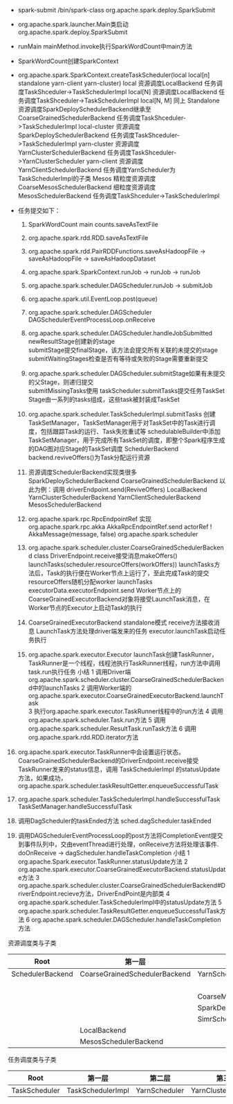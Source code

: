 - spark-submit  /bin/spark-class org.apache.spark.deploy.SparkSubmit
- org.apache.spark.launcher.Main类启动org.apache.spark.deploy.SparkSubmit
- runMain mainMethod.invoke执行SparkWordCount中main方法
- SparkWordCount创建SparkContext
- org.apache.spark.SparkContext.createTaskScheduler(local local[n] standalone yarn-client yarn-cluster)
  local 资源调度LocalBackend 任务调度TaskShceduler->TaskSchedulerImpl
  local[N] 资源调度LocalBackend 任务调度TaskShceduler->TaskSchedulerImpl
  local[N, M] 同上
  Standalone 资源调度SparkDeploySchedulerBackend继承至CoarseGrainedSchedulerBackend 任务调度TaskShceduler->TaskSchedulerImpl
  local-cluster 资源调度SparkDeploySchedulerBackend 任务调度TaskShceduler->TaskSchedulerImpl
  yarn-cluster 资源调度YarnClusterSchedulerBackend 任务调度TaskShceduler->YarnClusterScheduler
  yarn-client 资源调度YarnClientSchedulerBackend 任务调度YarnScheduler为TaskSchedulerImpl的子类
  Mesos 精粒度资源调度CoarseMesosSchedulerBackend 细粒度资源调度MesosSchedulerBackend  任务调度TaskShceduler->TaskSchedulerImpl

- 任务提交如下：

  1. SparkWordCount main counts.saveAsTextFile

  2. org.apache.spark.rdd.RDD.saveAsTextFile

  3. org.apache.spark.rdd.PairRDDFunctions.saveAsHadoopFile  -> saveAsHadoopFile -> saveAsHadoopDataset

  4. org.apache.spark.SparkContext.runJob -> runJob -> runJob

  5. org.apache.spark.scheduler.DAGScheduler.runJob -> submitJob

  6. org.apache.spark.util.EventLoop.post(queue)

  7. org.apache.spark.scheduler.DAGScheduler DAGSchedulerEventProcessLoop.onReceive

  8. org.apache.spark.scheduler.DAGScheduler.handleJobSubmitted
     newResultStage创建新的stage  
     submitStage提交finalStage，该方法会提交所有关联的未提交的stage
     submitWaitingStages检查是否有等待或失败的Stage需要重新提交

  9. org.apache.spark.scheduler.DAGScheduler.submitStage如果有未提交的父Stage，则递归提交  
     submitMissingTasks使用 taskScheduler.submitTasks提交任务TaskSet
     Stage由一系列的tasks组成，这些task被封装成TaskSet

  10. org.apache.spark.scheduler.TaskSchedulerImpl.submitTasks
      创建TaskSetManager，TaskSetManager用于对TaskSet中的Task进行调度，包括跟踪Task的运行、Task失败重试等
      schedulableBuilder中添加TaskSetManager，用于完成所有TaskSet的调度，即整个Spark程序生成的DAG图对应Stage的TaskSet调度
      SchedulerBackend backend.reviveOffers()为Task分配运行资源

  11. 资源调度SchedulerBackend实现类很多
      SparkDeploySchedulerBackend CoarseGrainedSchedulerBackend  以此为例：调用 driverEndpoint.send(ReviveOffers)
      LocalBackend
      YarnClusterSchedulerBackend
      YarnClientSchedulerBackend
      MesosSchedulerBackend

  12. org.apache.spark.rpc.RpcEndpointRef 实现org.apache.spark.rpc.akka AkkaRpcEndpointRef.send actorRef ! AkkaMessage(message, false) org.apache.spark.scheduler

  13. org.apache.spark.scheduler.cluster.CoarseGrainedSchedulerBackend class DriverEndpoint.receive接受消息makeOffers()
      launchTasks(scheduler.resourceOffers(workOffers))
      launchTasks方法后，Task的执行便在Worker节点上运行了，至此完成Task的提交
      resourceOffers随机分配worker
      launchTasks executorData.executorEndpoint.send Worker节点上的CoarseGrainedExecutorBackend对象将接受LaunchTask消息，在Worker节点的Executor上启动Task的执行

  14. CoarseGrainedExecutorBackend standalone模式  receive方法接收消息
      LaunchTask方法处理driver端发来的任务
      executor.launchTask启动任务执行

  15. org.apache.spark.executor.Executor launchTask创建TaskRunner，TaskRunner是一个线程，线程池执行TaskRunner线程，run方法中调用task.run执行任务
      小结
      1 调用Driver端org.apache.spark.scheduler.cluster.CoarseGrainedSchedulerBackend中的launchTasks
      2 调用Worker端的org.apache.spark.executor.CoarseGrainedExecutorBackend.launchTask    
      3 执行org.apache.spark.executor.TaskRunner线程中的run方法
      4 调用org.apache.spark.scheduler.Task.run方法
      5 调用org.apache.spark.scheduler.ResultTask.runTask方法
      6 调用org.apache.spark.rdd.RDD.iterator方法

16. org.apache.spark.executor.TaskRunner中会设置运行状态。CoarseGrainedSchedulerBackend的DriverEndpoint.receive接受TaskRunner发来的status信息，调用 TaskSchedulerImpl 的statusUpdate方法，如果成功，org.apache.spark.scheduler.taskResultGetter.enqueueSuccessfulTask

17. org.apache.spark.scheduler.TaskSchedulerImpl.handleSuccessfulTask  TaskSetManager.handleSuccessfulTask

18. 调用DagScheduler的taskEnded方法  sched.dagScheduler.taskEnded

19. 调用DAGSchedulerEventProcessLoop的post方法将CompletionEvent提交到事件队列中，交由eventThread进行处理，onReceive方法将处理该事件.   doOnReceive ->   dagScheduler.handleTaskCompletion
    小结
    1 org.apache.Spark.executor.TaskRunner.statusUpdate方法
    2 org.apache.spark.executor.CoarseGrainedExecutorBackend.statusUpdate方法
    3 org.apache.spark.scheduler.cluster.CoarseGrainedSchedulerBackend#DriverEndpoint.recieve方法，DriverEndPoint是内部类
    4 org.apache.spark.scheduler.TaskSchedulerImpl中的statusUpdate方法
    5 org.apache.spark.scheduler.TaskResultGetter.enqueueSuccessfulTask方法
    6 org.apache.spark.scheduler.DAGScheduler.handleTaskCompletion方法

资源调度类与子类

| Root | 第一层 | 第二层 | 第三层 |
| ----|----|----|----|
| SchedulerBackend | CoarseGrainedSchedulerBackend | YarnSchedulerBackend        | YarnClientSchedulerBackend  |
|                  |                               |                             | YarnClusterSchedulerBackend |
|                  |                               | CoarseMesosSchedulerBackend |                             |
|                  |                               | SparkDeploySchedulerBackend |                             |
|                  |                               | SimrSchedulerBackend        |                             |
|                  | LocalBackend                  |                             |                             |
|                  | MesosSchedulerBackend         |                             |            null             |

任务调度类与子类

| Root | 第一层 | 第二层 | 第三层 |
| ---- | ---- | -------| ----  |
| TaskScheduler | TaskSchedulerImpl | YarnScheduler| YarnClusterScheduler |
